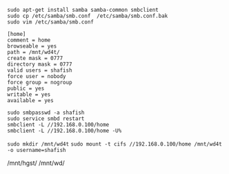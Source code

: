 ```shell
sudo apt-get install samba samba-common smbclient
sudo cp /etc/samba/smb.conf  /etc/samba/smb.conf.bak
sudo vim /etc/samba/smb.conf
```
```shell
[home]
comment = home
browseable = yes
path = /mnt/wd4t/
create mask = 0777
directory mask = 0777
valid users = shafish
force user = nobody
force group = nogroup
public = yes
writable = yes
available = yes
```
```shell
sudo smbpasswd -a shafish
sudo service smbd restart
smbclient -L //192.168.0.100/home
smbclient -L //192.168.0.100/home -U%
```
`sudo mkdir /mnt/wd4t`
`sudo mount -t cifs //192.168.0.100/home /mnt/wd4t -o username=shafish`

/mnt/hgst/
/mnt/wd/